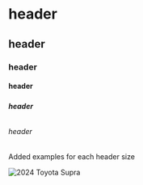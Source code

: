# <h1> header
## <h2> header
### <h3> header
#### <h4> header
##### <h5> header
###### <h6> header

Added examples for each header size

![2024 Toyota Supra](https://files.hodoor.world/main/cd44f531-569e-4a2e-b117-d4edcb9d2083.jpeg)
